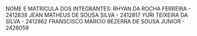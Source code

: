 NOME E MATRICULA DOS INTEGRANTES:
RHYAN DA ROCHA FERREIRA - 2412838
JEAN MATHEUS DE SOUSA SILVA - 2412817
YURI TEIXEIRA DA SILVA - 2412862
FRANSCISCO MARCIO BEZERRA DE SOUSA JUNIOR - 2426059
